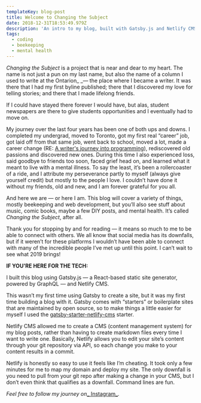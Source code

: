 ```yaml
---
templateKey: blog-post
title: Welcome to Changing the Subject
date: 2018-12-31T18:53:49.979Z
description: 'An intro to my blog, built with Gatsby.js and Netlify CMS'
tags:
  - coding
  - beekeeping
  - mental health
---
```

_Changing the Subject_ is a project that is near and dear to my heart. The name is not just a pun on my last name, but also the name of a column I used to write at the Ontarion\_ \_— the place where I became a writer. It was there that I had my first byline published; there that I discovered my love for telling stories; and there that I made lifelong friends. 

If I could have stayed there forever I would have, but alas, student newspapers are there to give students opportunities and I eventually had to move on. 

My journey over the last four years has been one of both ups and downs. I completed my undergrad, moved to Toronto, got my first real “career” job, got laid off from that same job, went back to school, moved a lot, made a career change (RE: [A writer's journey into programming](https://levelup.gitconnected.com/a-writers-journey-into-programming-eb16198773a1)), rediscovered old passions and discovered new ones. During this time I also experienced loss, said goodbye to friends too soon, faced grief head on, and learned what it meant to live with a mental illness. To say the least, it’s been a rollercoaster of a ride, and I attribute my perseverance partly to myself (always give yourself credit) but mostly to the people I love. I couldn’t have done it without my friends, old and new, and I am forever grateful for you all. 

And here we are — or here I am. This blog will cover a variety of things, mostly beekeeping and web development, but you’ll also see stuff about music, comic books, maybe a few DIY posts, and mental health. It’s called _Changing the Subject_, after all. 

Thank you for stopping by and for reading — it means so much to me to be able to connect with others. We all know that social media has its downfalls, but if it weren’t for these platforms I wouldn’t have been able to connect with many of the incredible people I’ve met up until this point. I can’t wait to see what 2019 brings!

**IF YOU'RE HERE FOR THE TECH:**

I built this blog using Gatsby.js — a React-based static site generator, powered by GraphQL — and Netlify CMS. 

This wasn’t my first time using Gatsby to create a site, but it was my first time building a blog with it. Gatsby comes with “starters” or boilerplate sites that are maintained by open source, so to make things a little easier for myself I used the [gatsby-starter-netlify-cms](https://www.gatsbyjs.org/starters/netlify-templates/gatsby-starter-netlify-cms/) starter. 

Netlify CMS allowed me to create a CMS (content management system) for my blog posts, rather than having to create markdown files every time I want to write one. Basically, Netlify allows you to edit your site’s content through your git repository via API, so each change you make to your content results in a commit. 

Netlify is honestly so easy to use it feels like I’m cheating. It took only a few minutes for me to map my domain and deploy my site. The only downfall is you need to pull from your git repo after making a change in your CMS, but I don’t even think that qualifies as a downfall. Command lines are fun.

_Feel free to follow my journey on_[_ Instagram_](https://www.instagram.com/changingthesubject/)_._
